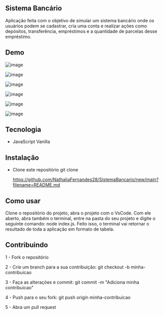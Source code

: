 ## Sistema Bancário

Aplicação feita com o objetivo de simular um sistema bancário onde os usuários podem se cadastrar, cria uma conta e realizar ações como depósitos, 
transferência, empréstimos e a quantidade de parcelas desse empréstimo. 

## Demo 
![image](https://github.com/NathaliaFernandes28/SistemaBancario/assets/88513545/3749310c-cd94-43e6-bde5-07f490897ba8)

![image](https://github.com/NathaliaFernandes28/SistemaBancario/assets/88513545/c87429f8-1050-41c0-abb7-4c1bc672f07e)

![image](https://github.com/NathaliaFernandes28/SistemaBancario/assets/88513545/f62b69f0-bee2-45bc-8eec-3c3eadb6e08c)

![image](https://github.com/NathaliaFernandes28/SistemaBancario/assets/88513545/3954c954-550d-4b86-8a90-0caf7159a57b)

![image](https://github.com/NathaliaFernandes28/SistemaBancario/assets/88513545/2ca4cfd4-1967-45d7-8497-ca0cdedc0a8c)

![image](https://github.com/NathaliaFernandes28/SistemaBancario/assets/88513545/5861ef1a-5ef1-4090-bfea-972ee517e0d7)

## Tecnologia 

* JavaScript Vanilla

## Instalação

* Clone este repositório git clone
  
  https://github.com/NathaliaFernandes28/SistemaBancario/new/main?filename=README.md

## Como usar

  Clone o repositório do projeto, abra o projeto com o VsCode. Com ele aberto, abra também o terminal, entre na pasta do seu projeto e digite o seguinte comando:
  node index.js. Feito isso, o terminal vai retornar o resultado de toda a aplicação em formato de tabela.

## Contribuindo

1 - Fork o repositório
  
2 - Crie um branch para a sua contribuição: git checkout -b minha-contribuicao
  
3 - Faça as alterações e commit: git commit -m "Adiciona minha contribuicao"
  
4 - Push para o seu fork: git push origin minha-contribuicao
  
5 - Abra um pull request

  


